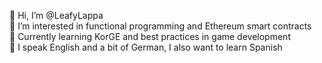 👋 Hi, I’m @LeafyLappa  
👀 I’m interested in functional programming and Ethereum smart contracts  
🌱 Currently learning KorGE and best practices in game development  
💬 I speak English and a bit of German, I also want to learn Spanish 
